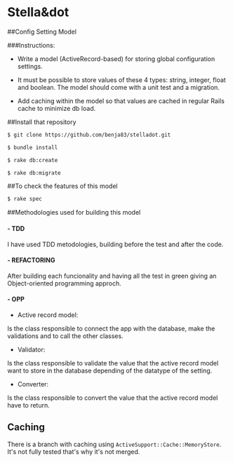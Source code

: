 Stella&dot
=====

##Config Setting Model

###Instructions:

* Write a model (ActiveRecord-based) for storing global configuration settings.

* It must be possible to store values of these 4 types: string, integer, float and boolean. The model should come with a unit test and a migration.

* Add caching within the model so that values are cached in regular Rails cache to minimize db load.

##Install that repository

```bash
$ git clone https://github.com/benja83/stelladot.git

$ bundle install

$ rake db:create

$ rake db:migrate
```

##To check the features of this model

```bash
$ rake spec
```

##Methodologies used for building this model

#### - TDD

I have used TDD metodologies, building before the test and after the code.

#### - REFACTORING

After building each funcionality and having all the test in green giving an Object-oriented programming approch.

#### - OPP

* Active record model:

Is the class responsible to connect the app with the database, make the validations and to call the other classes.

* Validator:


Is the class responsible to validate the value that the active record model want to store in the database depending of the datatype of the setting.

* Converter:

Is the class responsible to convert the value that the active record model have to return.

## Caching

There is a branch with caching using `ActiveSupport::Cache::MemoryStore`. It's not fully tested that's why it's not merged.